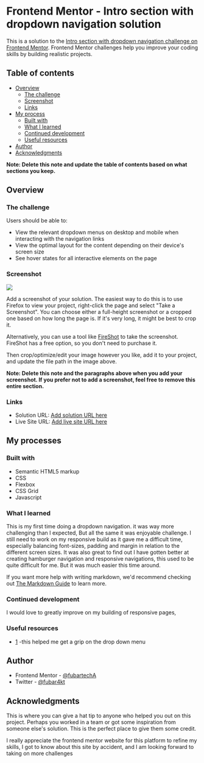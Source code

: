# Frontend Mentor - Intro section with dropdown navigation solution

This is a solution to the [Intro section with dropdown navigation challenge on Frontend Mentor](https://www.frontendmentor.io/challenges/intro-section-with-dropdown-navigation-ryaPetHE5). Frontend Mentor challenges help you improve your coding skills by building realistic projects.

## Table of contents

- [Overview](#overview)
  - [The challenge](#the-challenge)
  - [Screenshot](#screenshot)
  - [Links](#links)
- [My process](#my-process)
  - [Built with](#built-with)
  - [What I learned](#what-i-learned)
  - [Continued development](#continued-development)
  - [Useful resources](#useful-resources)
- [Author](#author)
- [Acknowledgments](#acknowledgments)

**Note: Delete this note and update the table of contents based on what sections you keep.**

## Overview

### The challenge

Users should be able to:

- View the relevant dropdown menus on desktop and mobile when interacting with the navigation links
- View the optimal layout for the content depending on their device's screen size
- See hover states for all interactive elements on the page

### Screenshot

![](./screenshot.jpg)

Add a screenshot of your solution. The easiest way to do this is to use Firefox to view your project, right-click the page and select "Take a Screenshot". You can choose either a full-height screenshot or a cropped one based on how long the page is. If it's very long, it might be best to crop it.

Alternatively, you can use a tool like [FireShot](https://getfireshot.com/) to take the screenshot. FireShot has a free option, so you don't need to purchase it.

Then crop/optimize/edit your image however you like, add it to your project, and update the file path in the image above.

**Note: Delete this note and the paragraphs above when you add your screenshot. If you prefer not to add a screenshot, feel free to remove this entire section.**

### Links

- Solution URL: [Add solution URL here](https://github.com/FubarTechA/intro-page---front-end-mentor.git)
- Live Site URL: [Add live site URL here](https://your-live-site-url.com)

## My processes

### Built with

- Semantic HTML5 markup
- CSS
- Flexbox
- CSS Grid
- Javascript

### What I learned

This is my first time doing a dropdown navigation. it was way more challenging than I expected, But all the same it was enjoyable challenge. I still need to work on my responsive build as it gave me a difficult time, especially balancing font-sizes, padding and margin in relation to the different screen sizes. It was also great to find out I have gotten better at creating hamburger navigation and responsive navigations, this used to be quite difficult for me. But it was much easier this time around.

If you want more help with writing markdown, we'd recommend checking out [The Markdown Guide](https://www.markdownguide.org/) to learn more.

### Continued development

I would love to greatly improve on my building of responsive pages,

### Useful resources

- [1](https://www.youtube.com/watch?v=S-VeYcOCFZw) -this helped me get a grip on the drop down menu

## Author

- Frontend Mentor - [@fubartechA](https://www.frontendmentor.io/profile/FubarTechA)
- Twitter - [@fubar4kt](https://www.twitter.com/@fubar4kt)

## Acknowledgments

This is where you can give a hat tip to anyone who helped you out on this project. Perhaps you worked in a team or got some inspiration from someone else's solution. This is the perfect place to give them some credit.

I really appreciate the frontend mentor website for this platform to refine my skills, I got to know about this site by accident, and I am looking forward to taking on more challenges
